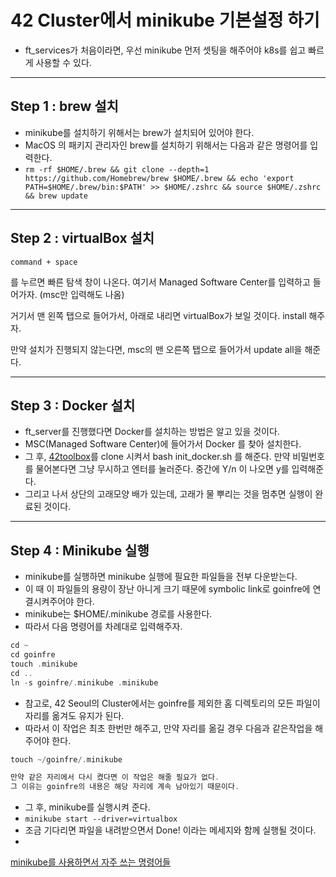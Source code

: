 # 42 Cluster에서 minikube 기본설정 하기

- ft_services가 처음이라면, 우선 minikube 먼저 셋팅을 해주어야 k8s를 쉽고 빠르게 사용할 수 있다.

---

## Step 1 : brew 설치

- minikube를 설치하기 위해서는 brew가 설치되어 있어야 한다.
- MacOS 의 패키지 관리자인 brew를 설치하기 위해서는 다음과 같은 명령어를 입력한다.
- `rm -rf $HOME/.brew && git clone --depth=1 https://github.com/Homebrew/brew $HOME/.brew && echo 'export PATH=$HOME/.brew/bin:$PATH' >> $HOME/.zshrc && source $HOME/.zshrc && brew update`

---

## Step 2 : virtualBox 설치

`command + space`

를 누르면 빠른 탐색 창이 나온다. 여기서 Managed Software Center를 입력하고 들어가자. (msc만 입력해도 나옴)

거기서 맨 왼쪽 탭으로 들어가서, 아래로 내리면 virtualBox가 보일 것이다. install 해주자.

만약 설치가 진행되지 않는다면, msc의 맨 오른쪽 탭으로 들어가서 update all을 해준다.

---

## Step 3 : Docker 설치

- ft_server를 진행했다면 Docker를 설치하는 방법은 알고 있을 것이다.
- MSC(Managed Software Center)에 들어가서 Docker 를 찾아 설치한다.
- 그 후, [42toolbox](https://github.com/alexandregv/42toolbox)를 clone 시켜서 bash init_docker.sh 를 해준다. 만약 비밀번호를 물어본다면 그냥 무시하고 엔터를 눌러준다. 중간에 Y/n 이 나오면 y를 입력해준다.
- 그리고 나서 상단의 고래모양 배가 있는데, 고래가 물 뿌리는 것을 멈추면 실행이 완료된 것이다.

---

## Step 4 : Minikube 실행

- minikube를 실행하면 minikube 실행에 필요한 파일들을 전부 다운받는다.
- 이 때 이 파일들의 용량이 장난 아니게 크기 때문에 symbolic link로 goinfre에 연결시켜주어야 한다.
- minikube는 $HOME/.minikube 경로를 사용한다.
- 따라서 다음 명령어를 차례대로 입력해주자.

```cpp
cd ~
cd goinfre
touch .minikube
cd ..
ln -s goinfre/.minikube .minikube
```

- 참고로, 42 Seoul의 Cluster에서는 goinfre를 제외한 홈 디렉토리의 모든 파일이 자리를 옮겨도 유지가 된다.
- 따라서 이 작업은 최초 한번만 해주고, 만약 자리를 옮길 경우 다음과 같은작업을 해주어야 한다.

```cpp
touch ~/goinfre/.minikube

만약 같은 자리에서 다시 켰다면 이 작업은 해줄 필요가 없다.
그 이유는 goinfre의 내용은 해당 자리에 계속 남아있기 때문이다.
```

- 그 후, minikube를 실행시켜 준다.
- `minikube start --driver=virtualbox`
- 조금 기다리면 파일을 내려받으면서 Done! 이라는 메세지와 함께 실행될 것이다.
- 

[minikube를 사용하면서 자주 쓰는 명령어들](./command/README.md)
